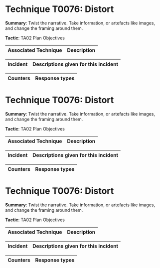 # Technique T0076: Distort

**Summary**: Twist the narrative. Take information, or artefacts like images, and change the framing around them.

**Tactic**: TA02 Plan Objectives 


| Associated Technique | Description |
| --------- | ------------------------- |



| Incident | Descriptions given for this incident |
| -------- | -------------------- |



| Counters | Response types |
| -------- | -------------- |


# Technique T0076: Distort

**Summary**: Twist the narrative. Take information, or artefacts like images, and change the framing around them.

**Tactic**: TA02 Plan Objectives 


| Associated Technique | Description |
| --------- | ------------------------- |



| Incident | Descriptions given for this incident |
| -------- | -------------------- |



| Counters | Response types |
| -------- | -------------- |


# Technique T0076: Distort

**Summary**: Twist the narrative. Take information, or artefacts like images, and change the framing around them.

**Tactic**: TA02 Plan Objectives


| Associated Technique | Description |
| --------- | ------------------------- |



| Incident | Descriptions given for this incident |
| -------- | -------------------- |



| Counters | Response types |
| -------- | -------------- |



